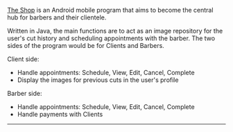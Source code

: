 [The Shop](https://github.com/Mitchangoes408/TheShop) is an Android mobile program that aims to become the central hub for barbers and their clientele. 

Written in Java, the main functions are to act as an image repository for the user's cut history and scheduling appointments with the barber. The two sides of the program would be for Clients and Barbers.

Client side:
- Handle appointments: Schedule, View, Edit, Cancel, Complete
- Display the images for previous cuts in the user's profile

Barber side:
- Handle appointments: Schedule, View, Edit, Cancel, Complete
- Handle payments with Clients

***

